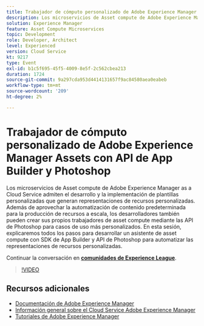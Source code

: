 ```yaml
---
title: Trabajador de cómputo personalizado de Adobe Experience Manager Assets con API de App Builder y Photoshop
description: Los microservicios de Asset compute de Adobe Experience Manager as a Cloud Service admiten el desarrollo y la implementación de plantillas personalizadas que generan representaciones de recursos personalizadas. Además de aprovechar la automatización de contenido predeterminada para la producción de recursos a escala, los desarrolladores también pueden crear sus propios trabajadores de asset compute mediante las API de Photoshop para casos de uso más personalizados. En esta sesión, explicaremos todos los pasos para desarrollar un asistente de asset compute con SDK de App Builder y API de Photoshop para automatizar las representaciones de recursos personalizadas.
solution: Experience Manager
feature: Asset Compute Microservices
topic: Development
role: Developer, Architect
level: Experienced
version: Cloud Service
kt: 9217
type: Event
exl-id: b1c5f695-45f5-4009-8e5f-2c562cbea213
duration: 1724
source-git-commit: 9a297cda953d4414131657f9ac84580aea0eabeb
workflow-type: tm+mt
source-wordcount: '209'
ht-degree: 2%

---
```


# Trabajador de cómputo personalizado de Adobe Experience Manager Assets con API de App Builder y Photoshop

Los microservicios de Asset compute de Adobe Experience Manager as a Cloud Service admiten el desarrollo y la implementación de plantillas personalizadas que generan representaciones de recursos personalizadas. Además de aprovechar la automatización de contenido predeterminada para la producción de recursos a escala, los desarrolladores también pueden crear sus propios trabajadores de asset compute mediante las API de Photoshop para casos de uso más personalizados. En esta sesión, explicaremos todos los pasos para desarrollar un asistente de asset compute con SDK de App Builder y API de Photoshop para automatizar las representaciones de recursos personalizadas.

Continuar la conversación en **[comunidades de Experience League](https://adobe.ly/3F6f5sG)**.

>[!VIDEO](https://video.tv.adobe.com/v/337769/?quality=12&learn=on&hidetitle=true)

## Recursos adicionales

- [Documentación de Adobe Experience Manager](https://experienceleague.adobe.com/docs/experience-manager-cloud-service.html)
- [Información general sobre el Cloud Service Adobe Experience Manager](https://experienceleague.adobe.com/docs/experience-manager-cloud-service/overview/home.html)
- [Tutoriales de Adobe Experience Manager](https://experienceleague.adobe.com/docs/experience-manager-tutorials.html)
